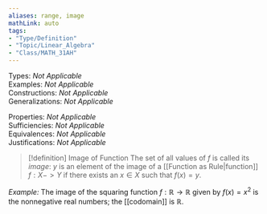 ```yaml
---
aliases: range, image
mathLink: auto
tags:
- "Type/Definition"
- "Topic/Linear_Algebra"
- "Class/MATH_31AH"
---
```

Types: <i>Not Applicable</i>  
Examples: <i>Not Applicable</i>  
Constructions: <i>Not Applicable</i>  
Generalizations: <i>Not Applicable</i>  

Properties: <i>Not Applicable</i>  
Sufficiencies: <i>Not Applicable</i>  
Equivalences: <i>Not Applicable</i>  
Justifications: <i>Not Applicable</i>  

> [!definition] Image of Function
> The set of all values of $f$ is called its _image_: $y$ is an element of the image of a [[Function as Rule|function]] $f:X->Y$ if there exists an $x\in X$ such that $f(x)=y$.

*Example:* The image of the squaring function $f:\mathbb{R}\to\mathbb{R}$ given by $f(x)=x^2$ is the nonnegative real numbers; the [[codomain]] is $\mathbb{R}$.